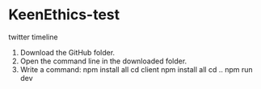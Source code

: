 # KeenEthics-test
twitter timeline
1. Download the GitHub folder.
2. Open the command line in the downloaded folder.
3. Write a command: npm install all
                    cd client
                    npm install all
                    cd ..
                    npm run dev
